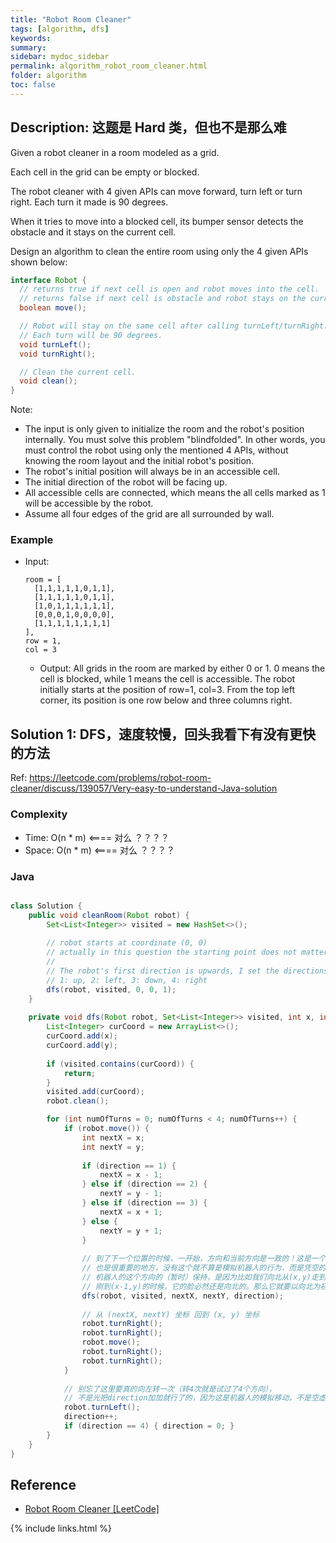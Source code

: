 ```yaml
---
title: "Robot Room Cleaner"
tags: [algorithm, dfs]
keywords:
summary:
sidebar: mydoc_sidebar
permalink: algorithm_robot_room_cleaner.html
folder: algorithm
toc: false
---
```


## Description: 这题是 Hard 类，但也不是那么难
Given a robot cleaner in a room modeled as a grid.

Each cell in the grid can be empty or blocked.

The robot cleaner with 4 given APIs can move forward, turn left or turn right. Each turn it made is 90 degrees.

When it tries to move into a blocked cell, its bumper sensor detects the obstacle and it stays on the current cell.

Design an algorithm to clean the entire room using only the 4 given APIs shown below:
```java
interface Robot {
  // returns true if next cell is open and robot moves into the cell.
  // returns false if next cell is obstacle and robot stays on the current cell.
  boolean move();

  // Robot will stay on the same cell after calling turnLeft/turnRight.
  // Each turn will be 90 degrees.
  void turnLeft();
  void turnRight();

  // Clean the current cell.
  void clean();
}
```

Note:
* The input is only given to initialize the room and the robot's position internally. You must solve this problem "blindfolded". In other words, you must control the robot using only the mentioned 4 APIs, without knowing the room layout and the initial robot's position.
* The robot's initial position will always be in an accessible cell.
* The initial direction of the robot will be facing up.
* All accessible cells are connected, which means the all cells marked as 1 will be accessible by the robot.
* Assume all four edges of the grid are all surrounded by wall.

### Example
* Input: 
  ```
  room = [
    [1,1,1,1,1,0,1,1],
    [1,1,1,1,1,0,1,1],
    [1,0,1,1,1,1,1,1],
    [0,0,0,1,0,0,0,0],
    [1,1,1,1,1,1,1,1]
  ],
  row = 1,
  col = 3
  ```
  * Output: All grids in the room are marked by either 0 or 1. 0 means the cell is blocked, while 1 means the cell is accessible. The robot initially starts at the position of row=1, col=3. From the top left corner, its position is one row below and three columns right.

## Solution 1: DFS，速度较慢，回头我看下有没有更快的方法
Ref: https://leetcode.com/problems/robot-room-cleaner/discuss/139057/Very-easy-to-understand-Java-solution

### Complexity
* Time: O(n * m) <==== 对么 ？？？？
* Space: O(n * m) <==== 对么 ？？？？

### Java
```java

class Solution {
    public void cleanRoom(Robot robot) {
        Set<List<Integer>> visited = new HashSet<>();
        
        // robot starts at coordinate (0, 0)
        // actually in this question the starting point does not matter
        // 
        // The robot's first direction is upwards, I set the directions as:
        // 1: up, 2: left, 3: down, 4: right
        dfs(robot, visited, 0, 0, 1);
    }
    
    private void dfs(Robot robot, Set<List<Integer>> visited, int x, int y, int direction) {
        List<Integer> curCoord = new ArrayList<>();
        curCoord.add(x);
        curCoord.add(y);
        
        if (visited.contains(curCoord)) {
            return;
        }
        visited.add(curCoord);
        robot.clean();

        for (int numOfTurns = 0; numOfTurns < 4; numOfTurns++) {
            if (robot.move()) {
                int nextX = x;
                int nextY = y;
                
                if (direction == 1) {
                    nextX = x - 1;
                } else if (direction == 2) {
                    nextY = y - 1;
                } else if (direction == 3) {
                    nextX = x + 1;
                } else {
                    nextY = y + 1;
                }
                
                // 到了下一个位置的时候，一开始，方向和当前方向是一致的！这是一个不易想到的地方，
                // 也是很重要的地方，没有这个就不算是模拟机器人的行为，而是凭空的移动。
                // 机器人的这个方向的（暂时）保持，是因为比如我们向北从(x,y)走到(x-1,y)的时候，机器人
                // 刚到(x-1,y)的时候，它的脸必然还是向北的。那么它就要以向北为初始条件，转动四次，走四个方向。
                dfs(robot, visited, nextX, nextY, direction);
            
                // 从 (nextX, nextY) 坐标 回到 (x, y) 坐标
                robot.turnRight();
                robot.turnRight();
                robot.move();
                robot.turnRight();
                robot.turnRight();
            }
            
            // 别忘了这里要真的向左转一次（转4次就是试过了4个方向），
            // 不是光把direction加加就行了的，因为这是机器人的模拟移动，不是空虚的数学的移动
            robot.turnLeft();
            direction++;
            if (direction == 4) { direction = 0; }
        }
    }
}
```

## Reference
* [Robot Room Cleaner [LeetCode]](https://leetcode.com/problems/robot-room-cleaner/description/)

{% include links.html %}
